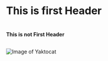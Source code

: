 # This is first Header <h1>
#### This is not First Header <h2>
![Image of Yaktocat](https://octodex.github.com/images/yaktocat.png)

